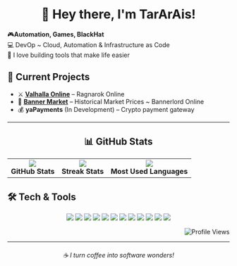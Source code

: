 <h1 align="center">👋 Hey there, I'm TarArAis!</h1>

<p align="left">
  🎮<b>Automation, Games, BlackHat</b>  
  <br>
💻 DevOp ~ Cloud, Automation & Infrastructure as Code
 <br>
  🔧 I love building tools that make life easier  
</p>



<h2>🌟 Current Projects</h2>

- ⚔️ <b><a href="https://valhallaonline.net" target="_blank">Valhalla Online</a></b> – Ragnarok Online  
- 📢 <b><a href="https://bannermarket.com" target="_blank">Banner Market</a></b> – Historical Market Prices ~ Bannerlord Online  
- 💰 <b>yaPayments</b> (In Development) – Crypto payment gateway  




---

<h2 align="center">📊 GitHub Stats</h2>

<table align="center">
  <tr>
    <td align="center">
      <img src="https://github-readme-stats.vercel.app/api?username=xTarArAisx&show_icons=true&theme=dark" />
      <br><b>GitHub Stats</b>
    </td>
    <td align="center">
      <img src="https://github-readme-streak-stats.herokuapp.com/?user=xTarArAisx&theme=dark" />
      <br><b>Streak Stats</b>
    </td>
    <td align="center">
      <img src="https://github-readme-stats.vercel.app/api/top-langs/?username=xTarArAisx&layout=compact&theme=dark" />
      <br><b>Most Used Languages</b>
    </td>
  </tr>
</table>

<h2>🛠️ Tech & Tools</h2>

<p align="center">
  <img src="https://img.shields.io/badge/-PHP-777BB4?style=for-the-badge&logo=php&logoColor=white" />
  <img src="https://img.shields.io/badge/-C-A8B9CC?style=for-the-badge&logo=c&logoColor=white" />
  <img src="https://img.shields.io/badge/-JavaScript-F7DF1E?style=for-the-badge&logo=javascript&logoColor=black" />
  <img src="https://img.shields.io/badge/-Node.js-339933?style=for-the-badge&logo=node.js&logoColor=white" />
  <img src="https://img.shields.io/badge/-HerculesWS-blue?style=for-the-badge" />
  <img src="https://img.shields.io/badge/-WordPress-21759B?style=for-the-badge&logo=wordpress&logoColor=white" />
  <img src="https://img.shields.io/badge/-MySQL-4479A1?style=for-the-badge&logo=mysql&logoColor=white" />
  <img src="https://img.shields.io/badge/-Docker-2496ED?style=for-the-badge&logo=docker&logoColor=white" />
  <img src="https://img.shields.io/badge/-Linux-FCC624?style=for-the-badge&logo=linux&logoColor=black" />
  <img src="https://img.shields.io/badge/-GitHub-181717?style=for-the-badge&logo=github&logoColor=white" />
  <img src="https://img.shields.io/badge/-VS%20Code-007ACC?style=for-the-badge&logo=visual-studio-code&logoColor=white" />
  <img src="https://img.shields.io/badge/-Python-3776AB?style=for-the-badge&logo=python&logoColor=white" />
</p>

<p align="right">
  <img src="https://komarev.com/ghpvc/?username=xTarArAisx&color=blue" alt="Profile Views"/>
</p>

---

<h6 align="center" text-decoration="oblique">☕ I turn coffee into software wonders!</h6>
